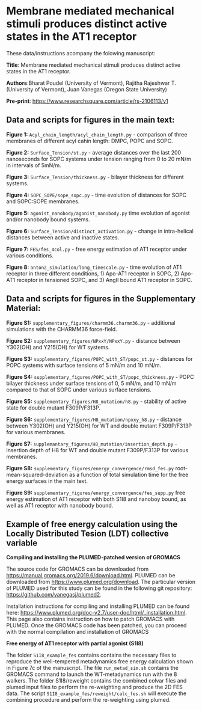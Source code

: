 # Membrane mediated mechanical stimuli produces distinct active states in the AT1 receptor

These data/instructions acompany the folowing manuscript: <br>

**Title**: Membrane mediated mechanical stimuli produces distinct active states in the AT1 receptor.<br>

**Authors**:Bharat Poudel (University of Vermont), Rajitha Rajeshwar T. (University of Vermont), Juan Vanegas (Oregon State University)<br>

**Pre-print**: https://www.researchsquare.com/article/rs-2106113/v1 <br>

## Data and scripts for figures in the main text:

**Figure 1:** ```Acyl_chain_length/acyl_chain_length.py``` - comparison of three membranes of different acyl cahin length: DMPC, POPC and SOPC.<br> 

**Figure 2:** ```Surface_Tension/st.py``` - average distances over the last 200 nanoseconds for SOPC systems under tension ranging from 0 to 20 mN/m in intervals of 5mN/m.<br>

**Figure 3:** ```Surface_Tension/thickness.py``` - bilayer thickness for different systems.<br> 

**Figure 4:** ```SOPC_SOPE/sope_sopc.py``` - time evolution of distances for SOPC and SOPC:SOPE membranes.<br> 

**Figure 5:** ```agonist_nanobody/agonist_nanobody.py``` time evolution of agonist and/or nanobody bound systems.<br> 

**Figure 6:** ```Surface_Tension/distinct_activation.py``` - change in intra-helical distances between active and inactive states.<br> 

**Figure 7:** ```FES/fes_4col.py``` - free energy estimation of AT1 receptor under various conditions.<br> 

**Figure 8:** ```anton2_simulation/long_timescale.py``` - time evolution of AT1 receptor in three different conditions, 1) Apo-AT1 receptor in SOPC, 2) Apo-AT1 receptor in tensioned SOPC, and 3)  AngII bound AT1 receptor in SOPC. <br> 

## Data and scripts for figures in the Supplementary Material:

**Figure S1:** ```supplementary_figures/charmm36.charmm36.py``` - additional simulations with the CHARMM36 force-field.<br> 

**Figure S2:** ```supplementary_figures/NPxxY/NPxxY.py``` - distance between Y302(OH) and Y215(OH) for WT systems.<br> 

**Figure S3:** ```supplementary_figures/POPC_with_ST/popc_st.py``` - distances for POPC systems with surface tensions of 5 mN/m and 10 mN/m.<br> 

**Figure S4:** ```supplementary_figures/POPC_with_ST/popc_thickness.py``` - POPC bilayer thickness under surface tensions of 0, 5 mN/m, and 10 mN/m compared to that of SOPC under various surface tensions.<br> 

**Figure S5:** ```supplementary_figures/H8_mutation/h8.py``` - stability of active state for double mutant F309P/F313P.<br> 

**Figure S6:** ```supplementary_figures/H8_mutation/npxxy_h8.py``` - distance between Y302(OH) and Y215(OH) for WT and double mutant F309P/F313P for various membranes.<br>

**Figure S7:** ```supplemantary_figures/H8_mutation/insertion_depth.py``` - insertion depth of H8 for WT and double mutant F309P/F313P for various membranes.<br>

**Figure S8:** ```supplementary_figures/energy_convergence/rmsd_fes.py``` root-mean-squared-deviation as a function of total simulation time for the free energy surfaces in the main text.<br>

**Figure S9:** ```supplementary_figures/energy_convergence/fes_supp.py``` free energy estimation of AT1 receptor with both S1I8 and nanoboy bound, as well as AT1 receptor with nanobody bound.<br> 

## Example of free energy calculation using the Locally Distributed Tesion (LDT) collective variable

**Compiling and installing the PLUMED-patched version of GROMACS** <br>

The source code for GROMACS can be downloaded from https://manual.gromacs.org/2019.6/download.html. PLUMED can be downloaded from https://www.plumed.org/download. The particular version of PLUMED used for this study can be found in the following git repository: https://github.com/vanegasj/plumed2.

Installation instructions for compiling and installing PLUMED can be found here: https://www.plumed.org/doc-v2.7/user-doc/html/_installation.html.  This page also contains instruction on how to patch GROMACS with PLUMED. Once the GROMACS code has been patched, you can proceed with the normal compilation and installation of GROMACS

**Free energy of AT1 receptor with partial agonist (S1I8)** <br>

The folder ```S1I8_example_fes``` contains contains the necessary files to reproduce the well-tempered metadynamics free energy calculation shown in Figure 7c of the manuscript. The file ```run_metad_sim.sh``` contains the GROMACS command to launch the WT-metadynamics run with the 8 walkers. The folder S1I8/reweight contains the combined colvar files and plumed input files to perform the re-weighting and produce the 2D FES data. The script ```S1I8_example_fes/reweight/calc_fes.sh``` will execute the combining procedure and perform the re-weighting using plumed.
